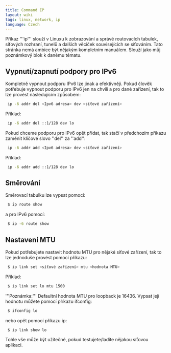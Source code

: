 ```yaml
---
title: Command IP
layout: wiki
tags: linux, network, ip
language: Czech
---
```


Příkaz '''ip''' slouží v Linuxu k zobrazování a správé routovacích tabulek, síťových rozhraní, tunelů a dalších věciček souvisejících se síťováním. Tato stránka nemá ambice být nějakým kompletním manuálem. Slouží jako můj poznámkový blok k danému tématu.

## Vypnutí/zapnutí podpory pro IPv6 ##

Kompletně vypnout podporu IPv6 lze jinak a efektivněji. Pokud člověk potřebuje vypnout podporu pro IPv6 jen na chvíli a pro dané zařízení, tak to lze provést následujícím způsobem:

```bash
 ip -6 addr del <Ipv6 adresa> dev <síťové zařízení>
```

Příklad:

```bash
 ip -6 addr del ::1/128 dev lo
```

Pokud chceme podporu pro IPv6 opět přidat, tak stačí v předchozím příkazu zaměnit klíčové slovo ''del'' za ''add'':

```bash
 ip -6 addr add <Ipv6 adresa> dev <síťové zařízení>
```

Příklad:

```bash
 ip -6 addr add ::1/128 dev lo
```

## Směrování ##

Směrovací tabulku lze vypsat pomocí:

```bash
 $ ip route show
```

a pro IPv6 pomocí:

```bash
 $ ip -6 route show
```

## Nastavení MTU ##

Pokud potřebujete nastavit hodnotu MTU pro nějaké síťové zařízení, tak to lze jednoduše provést pomocí příkazu:

```bash
 $ ip link set <síťové zařízení> mtu <hodnota MTU>
```

Příklad:

```bash
 $ ip link set lo mtu 1500
```

'''Poznámka:''' Defaultní hodnota MTU pro loopback je 16436. Vypsat její hodnotu můžete pomocí příkazu ifconfig:

```bash
 $ ifconfig lo
```

nebo opět pomocí příkazu ip:

```bash
 $ ip link show lo
```
Tohle vše může být užitečné, pokud testujete/ladíte nějakou síťovou aplikaci.
